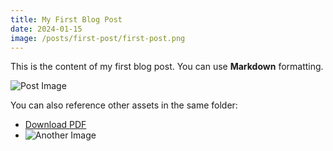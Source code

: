 ```yaml
---
title: My First Blog Post
date: 2024-01-15
image: /posts/first-post/first-post.png
---
```


This is the content of my first blog post. You can use **Markdown** formatting.

![Post Image](/posts/first-post/first-post.png)

You can also reference other assets in the same folder:
- [Download PDF](/posts/first-post/resources/jmosier-resume.pdf)
- ![Another Image](/posts/first-post/other-assets/secondary-image.png) 